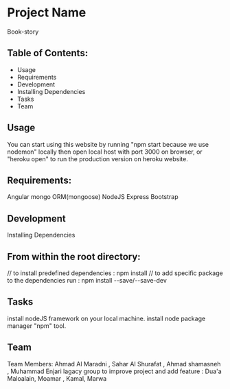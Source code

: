 # Project Name
Book-story

## Table of Contents:
- Usage
- Requirements
- Development
- Installing Dependencies
- Tasks
- Team

## Usage
You can start using this website by running "npm start because we use nodemon" locally then open local host with port 3000 on browser, or "heroku open" to run the production version on heroku website.

## Requirements:
Angular
mongo ORM(mongoose)
NodeJS
Express
Bootstrap

## Development
Installing Dependencies

## From within the root directory:
// to install predefined dependencies : npm install
// to add specific package to the dependencies run : npm install --save/--save-dev <package-name>

## Tasks
install nodeJS framework on your local machine.
install node package manager "npm" tool.

## Team
Team Members: Ahmad Al Maradni , Sahar Al Shurafat , Ahmad shamasneh , Muhammad Enjari
lagacy group to improve project and add feature : Dua'a Maloalain, Moamar , Kamal, Marwa 